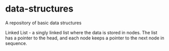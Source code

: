 # data-structures
A repository of basic data structures

Linked List - a singly linked list where the data is stored in nodes. The list has a pointer to the head, and each node keeps a pointer to the next node in sequence.